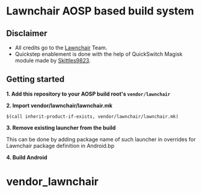 # Lawnchair AOSP based build system

## Disclaimer
- All credits go to the [Lawnchair](https://github.com/LawnchairLauncher) Team.
- Quickstep enablement is done with the help of QuickSwitch Magisk module made by [Skittles9823](https://github.com/skittles9823).

## Getting started
**1. Add this repository to your AOSP build root's `vendor/lawnchair`**

**2. Import vendor/lawnchair/lawnchair.mk**

`$(call inherit-product-if-exists, vendor/lawnchair/lawnchair.mk)`

**3. Remove existing launcher from the build**

This can be done by adding package name of such launcher in overrides for Lawnchair package definition in Android.bp

**4. Build Android**
# vendor_lawnchair

